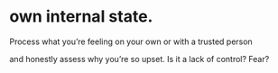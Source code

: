 # own internal state.

Process what you’re feeling on your own or with a trusted person

and honestly assess why you’re so upset. Is it a lack of control? Fear?